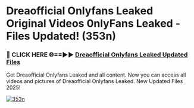 # Dreaofficial Onlyfans Leaked Original Videos 0nlyFans Leaked - Files Updated! (353n)

<h3>🔴 CLICK HERE 🌐==►► <a href="https://tinyurl.com/2wckxsce" rel="nofollow">Dreaofficial Onlyfans Leaked Updated Files</a></h3>

Get Dreaofficial Onlyfans Leaked and all content. Now you can access all videos and pictures of Dreaofficial Onlyfans Leaked. New Updated Files 2025!

[![353n](https://i.imgur.com/AFduVYN.gif)](https://tinyurl.com/2wckxsce)
